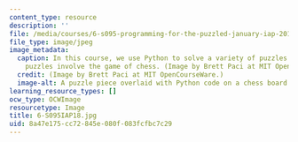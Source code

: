 ```yaml
---
content_type: resource
description: ''
file: /media/courses/6-s095-programming-for-the-puzzled-january-iap-2018/8a47e175cc72845e080f083fcfbc7c29_6-S095IAP18.jpg
file_type: image/jpeg
image_metadata:
  caption: In this course, we use Python to solve a variety of puzzles. Two of the
    puzzles involve the game of chess. (Image by Brett Paci at MIT OpenCourseWare.)
  credit: (Image by Brett Paci at MIT OpenCourseWare.)
  image-alt: A puzzle piece overlaid with Python code on a chess board.
learning_resource_types: []
ocw_type: OCWImage
resourcetype: Image
title: 6-S095IAP18.jpg
uid: 8a47e175-cc72-845e-080f-083fcfbc7c29
---
```

